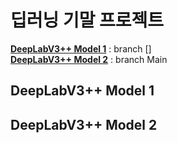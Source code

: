# 딥러닝 기말 프로젝트

**[DeepLabV3++ Model 1](#DeepLabV3++-Model-1)** : branch [] <br>
**[DeepLabV3++ Model 2](#DeepLabV3++-Model-2)** : branch Main


## DeepLabV3++ Model 1


## DeepLabV3++ Model 2
